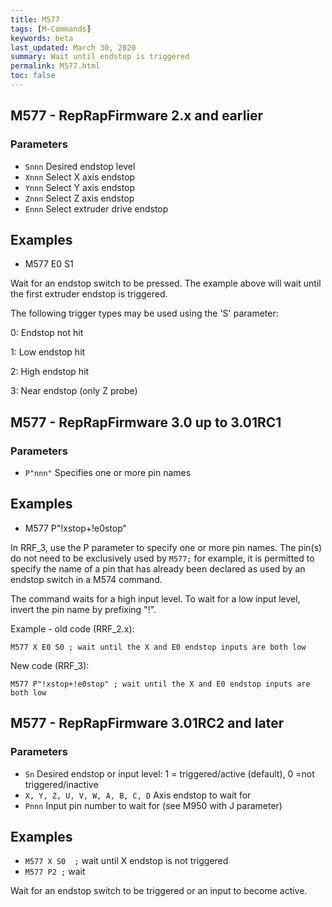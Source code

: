 ```yaml
---
title: M577
tags: [M-Commands] 
keywords: beta 
last_updated: March 30, 2020 
summary: Wait until endstop is triggered 
permalink: M577.html
toc: false 
---
```



## M577 - RepRapFirmware 2.x and earlier 

### Parameters

* `Snnn` Desired endstop level
* `Xnnn` Select X axis endstop
* `Ynnn` Select Y axis endstop
* `Znnn` Select Z axis endstop
* `Ennn` Select extruder drive endstop

## Examples

* M577 E0 S1

Wait for an endstop switch to be pressed. The example above will wait until the first extruder endstop is triggered.

The following trigger types may be used using the 'S' parameter:

0: Endstop not hit

1: Low endstop hit

2: High endstop hit

3: Near endstop (only Z probe)

## M577 - RepRapFirmware 3.0 up to 3.01RC1 

### Parameters

* `P"nnn"` Specifies one or more pin names

## Examples

* M577 P"!xstop+!e0stop"

In RRF_3, use the P parameter to specify one or more pin names. The pin(s) do not need to be exclusively used by ` M577; `  for example, it is permitted to specify the name of a pin that has already been declared as used by an endstop switch in a M574 command.

The command waits for a high input level. To wait for a low input level, invert the pin name by prefixing "!".

Example - old code (RRF_2.x):

```
M577 X E0 S0 ; wait until the X and E0 endstop inputs are both low
```

New code (RRF_3):

```
M577 P"!xstop+!e0stop" ; wait until the X and E0 endstop inputs are both low
```

## M577 - RepRapFirmware 3.01RC2 and later 

### Parameters

* `Sn` Desired endstop or input level: 1 = triggered/active (default), 0 =not triggered/inactive
* `X, Y, Z, U, V, W, A, B, C, D` Axis endstop to wait for
* `Pnnn` Input pin number to wait for (see M950 with J parameter)

## Examples

* ` M577 X S0  ; `  wait until X endstop is not triggered
* ` M577 P2 ; `  wait

Wait for an endstop switch to be triggered or an input to become active.

